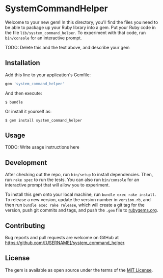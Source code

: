 # SystemCommandHelper

Welcome to your new gem! In this directory, you'll find the files you need to be able to package up your Ruby library into a gem. Put your Ruby code in the file `lib/system_command_helper`. To experiment with that code, run `bin/console` for an interactive prompt.

TODO: Delete this and the text above, and describe your gem

## Installation

Add this line to your application's Gemfile:

```ruby
gem 'system_command_helper'
```

And then execute:

    $ bundle

Or install it yourself as:

    $ gem install system_command_helper

## Usage

TODO: Write usage instructions here

## Development

After checking out the repo, run `bin/setup` to install dependencies. Then, run `rake spec` to run the tests. You can also run `bin/console` for an interactive prompt that will allow you to experiment.

To install this gem onto your local machine, run `bundle exec rake install`. To release a new version, update the version number in `version.rb`, and then run `bundle exec rake release`, which will create a git tag for the version, push git commits and tags, and push the `.gem` file to [rubygems.org](https://rubygems.org).

## Contributing

Bug reports and pull requests are welcome on GitHub at https://github.com/[USERNAME]/system_command_helper.


## License

The gem is available as open source under the terms of the [MIT License](http://opensource.org/licenses/MIT).


